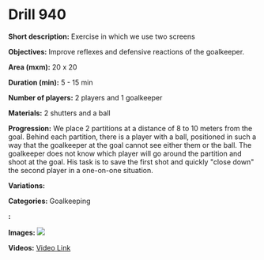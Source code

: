 # Drill 940

**Short description:**
Exercise in which we use two screens

**Objectives:**
Improve reflexes and defensive reactions of the goalkeeper.

**Area (mxm):**
20 x 20

**Duration (min):**
5 - 15 min

**Number of players:**
2 players and 1 goalkeeper

**Materials:**
2 shutters and a ball

**Progression:**
We place 2 partitions at a distance of 8 to 10 meters from the goal. Behind each partition, there is a player with a ball, positioned in such a way that the goalkeeper at the goal cannot see either them or the ball. The goalkeeper does not know which player will go around the partition and shoot at the goal. His task is to save the first shot and quickly "close down" the second player in a one-on-one situation.

**Variations:**


**Categories:**
Goalkeeping

**:**


**Images:**
![](https://www.coachingfutsal.com/\images\1b93b1ae268145883db9e3d18da2a6e0efda48ced53148d62a3ea7997ef1063afd878ac678a586bdebf8a58246327df089cdabd60ad5e82c6b88cb1c87ac525650aa57c275817.jpg)

**Videos:**
[Video Link](https://www.youtube.com/embed/kB2SAQwmBoY)

